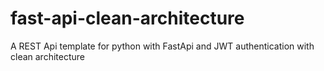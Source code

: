 # fast-api-clean-architecture
A REST Api template for python with FastApi and JWT authentication with clean architecture
